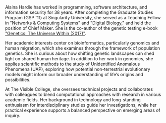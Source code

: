 Alaina Hardie has worked in programming, software architecture, and information security for 38 years. After completing the Graduate Studies Program (GSP '11) at Singularity University, she served as a Teaching Fellow in "Networks & Computing Systems" and "Digital Biology," and held the position of Chief Maker. She is the co-author of the genetic testing e-book ["Genetics: The Universe Within (2017)"](https://www.precisionnutrition.com/genetic-testing-ebook).

Her academic interests center on bioinformatics, particularly genomics and human migration, which she examines through the framework of population genetics. She is curious about how shifting genetic landscapes can shed light on shared human heritage. In addition to her work in genomics, she applies scientific methods to the study of Unidentified Anomalous Phenomena (UAP), exploring how potential non-terrestrial evolutionary models might inform our broader understanding of life’s origins and possibilities.

At The Visible College, she oversees technical projects and collaborates with colleagues to blend computational approaches with research in various academic fields. Her background in technology and long-standing enthusiasm for interdisciplinary studies guide her investigations, while her practical experience supports a balanced perspective on emerging areas of inquiry.
